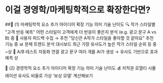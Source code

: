 # 이걸 경영학/마케팅학적으로 확장한다면?
##🔹 (1) 마케팅학적 요소 추가 아이디어
확장 기능	의미	기술 난이도
🔍 작가 스타일별 "고객 반응 예측"	어떤 스타일이 고객에게 더 반응이 좋은지 분석 (e.g. 광고 문구 A vs B)	중
💬 사용자 피드백 수집 → 추천	"당신은 A작가 스타일을 좋아할 것 같아요" 추천 기능	중
📊 문체 트렌드 분석 대시보드	최근 가장 유사도가 높은 작가 스타일 순위 등	중~상
🧠 A/B 테스트 자동화 연결	광고 문구 여러 개를 AI가 생성 → 유사도 기반으로 효과 예측	상

🔹 (2) 경영학적 요소 추가 아이디어
확장 기능	의미	기술 난이도
💰 저작권 로열티 시뮬레이션	유사도 비율로 가상 ‘보상 모델’ 계산해보기
